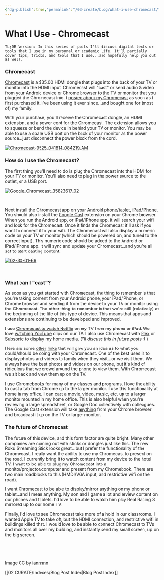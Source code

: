 ```yaml
---
{"dg-publish":true,"permalink":"/03-create/blog/what-i-use-chromecast/","title":"What I Use: Chromecast","tags":["chrome","chromecast"]}
---
```


# What I Use - Chromecast

```
TL;DR Version: In this series of posts I'll discuss digital texts or tools that I use in my personal or academic life. It'll partially cover tips, tricks, and tools that I use...and hopefully help you out as well.
```

### Chromecast

[Chromecast](http://www.google.com/intl/en-us/chrome/devices/chromecast/) is a $35.00 HDMI dongle that plugs into the back of your TV or monitor into the HDMI input. Chromecast will "cast" or send audio & video from your Android device or Chrome browser to the TV or monitor that you plugged the Chromecast into. I [posted about my Chromecast](http://wiobyrne.com/my-initial-thoughts-on-the-google-chromecast-in-the-classroom/) as soon as I first purchased it. I've been using it ever since...and bought one for (most of) my family.

With your purchase, you'll receive the Chromecast dongle, an HDMI extension, and a power cord for the Chromecast. The extension allows you to squeeze or bend the device in behind your TV or monitor. You may be able to use a spare USB port on the back of your monitor as the power source...just disconnect the power block from the cord.

[![Chromecast-9525_041814_084219_AM](images/Chromecast-9525_041814_084219_AM-1024x680.jpg)](http://wiobyrne.com/wp-content/uploads/2014/04/Chromecast-9525_041814_084219_AM.jpg)

### How do I use the Chromecast?

The first thing you'll need to do is plug the Chromecast into the HDMI for your TV or monitor. You'll also need to plug in the power source to the outlet, or a USB port.

[![Google_Chromecast_35823617_02](images/Google_Chromecast_35823617_02-1024x731.jpg)](http://wiobyrne.com/wp-content/uploads/2014/04/Google_Chromecast_35823617_02.jpg)

 

Next install the Chromecast app on your [Android phone/tablet](https://play.google.com/store/apps/details?id=com.google.android.apps.chromecast.app), [iPad/iPhone](https://itunes.apple.com/us/app/chromecast/id680819774?mt=8). You should also install the [Google Cast](https://chrome.google.com/webstore/detail/google-cast/boadgeojelhgndaghljhdicfkmllpafd?hl=en) extension on your Chrome browser. When you run the Android app, or iPad/iPhone app, it will search your wifi and look for the Chromecast. Once it finds the Chromecast it'll ask if you want to connect it to your wifi. The Chromecast will also display a numeric code on your TV or monitor (which should be powered on, and tuned to the correct input). This numeric code should be added to the Android or iPad/iPhone app. It will sync and update your Chromecast...and you're all set to start casting content.

[![02-30-01-66](images/02-30-01-66.jpg)](http://wiobyrne.com/wp-content/uploads/2014-04-02-30-01-66.jpg)

 

### What can I "cast"?

As soon as you get started with Chromecast, the thing to remember is that you're taking content from your Android phone, your iPad/iPhone, or Chrome browser and sending it from the device to your TV or monitor using the Chromecast. The other thing to remember is that we're still (relatively) at the beginning of the life of this type of device. This means that apps and extensions are continuing to be developed and improved.

I use [Chromecast to watch Netflix](https://help.netflix.com/en/node/10378) on my TV from my phone or iPad. We love [watching YouTube](https://www.youtube.com/watch?v=RKjUPQCXnsM) clips on our TV. I also use Chromecast with [Plex](https://plex.tv/) or [Subsonic](http://www.subsonic.org/pages/index.jsp) to display my home media. (_I'll discuss this in future posts :)_ )

Here are some [other](http://www.geek.com/apple/7-awesome-chromecast-enabled-apps-for-android-and-ios-1588458/) [links](http://lifehacker.com/the-best-chromecast-apps-1538438569) that will give you an idea as to what you could/should be doing with your Chromecast. One of the best uses is to display photos and videos to family when they visit...or we visit them. We always have the best photos and videos on our phone, but it's kind of ridiculous that we crowd around the phone to view them. With Chromecast we sit back and view them up on the TV.

I use Chromebooks for many of my classes and programs. I love the ability to cast a tab from Chrome up to the larger monitor. I use this functionality at home in my office. I can cast a movie, video, music, etc. up to a larger monitor mounted in my home office. This is also helpful when you're reviewing a large spreadsheet, or Google Doc collectively with colleagues. The Google Cast extension will take [anything](http://www.howtogeek.com/170659/chromecast-more-than-web-pages-4-types-of-files-you-can-view-in-chrome/) from your Chrome browser and broadcast it up on the TV or larger monitor.

### The future of Chromecast

The future of this device, and this form factor are quite bright. Many other companies are coming out with sticks or dongles just like this. The new Roku Streaming Stick looks great...but I prefer the functionality of the Chromecast. I really want the ability to use my Chromecast to present on the road. I currently bring it to watch content from my device to the hotel TV. I want to be able to plug my Chromecast into a monitor/projector/computer and present from my Chromebook. There are two main roadblocks to this (HMDI/VGA input, and restrictive wifi on the road).

I want Chromecast to be able to display/mirror anything on my phone or tablet...and I mean anything. My son and I game a lot and review content on our phones and tablets. I'd love to be able to watch him play Real Racing 3 mirrored up to our home TV.

Finally, I'd love to see Chromecast take more of a hold in our classrooms. I wanted Apple TV to take off, but the HDMI connection, and restrictive wifi in buildings killed that. I would love to be able to connect Chromecast to TVs and monitors all over my building, and instantly send my small screen, up on the big screen.

 

 

Image CC by [iannnnn](https://www.flickr.com/photos/iannnnn/11419198663/)

[[02 CURATE/Indexes/Blog Post Index\|Blog Post Index]]